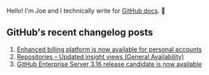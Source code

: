 Hello! I'm Joe and I technically write for <a href="https://docs.github.com">GitHub docs</a>. 🔮

## GitHub's recent changelog posts

1. <a href='https://github.blog/changelog/2025-02-25-enhanced-billing-platform-is-now-available-for-personal-accounts'>Enhanced billing platform is now available for personal accounts</a>
2. <a href='https://github.blog/changelog/2025-02-25-repositories-updated-insight-views-general-availability'>Repositories – Updated insight views (General Availability)</a>
3. <a href='https://github.blog/changelog/2025-02-25-github-enterprise-server-3-16-release-candidate-is-now-available'>GitHub Enterprise Server 3.16 release candidate is now available</a>
